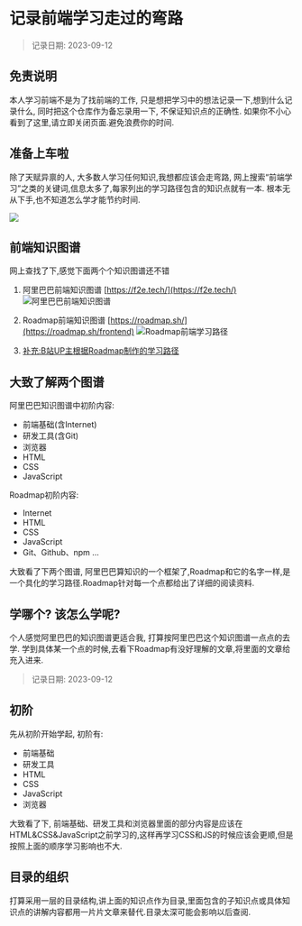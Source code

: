 # 记录前端学习走过的弯路

> 记录日期: 2023-09-12
## 免责说明
本人学习前端不是为了找前端的工作, 只是想把学习中的想法记录一下,想到什么记录什么, 同时把这个仓库作为备忘录用一下, 不保证知识点的正确性. 如果你不小心看到了这里,请立即关闭页面.避免浪费你的时间.

## 准备上车啦
除了天赋异禀的人, 大多数人学习任何知识,我想都应该会走弯路, 网上搜索“前端学习”之类的关键词,信息太多了,每家列出的学习路径包含的知识点就有一本. 根本无从下手,也不知道怎么学才能节约时间.

![](http://blog.oss.yeetu.com/230908/01.png)

## 前端知识图谱

网上查找了下,感觉下面两个个知识图谱还不错
1. 阿里巴巴前端知识图谱 [https://f2e.tech/](https://f2e.tech/)
![阿里巴巴前端知识图谱](http://blog.oss.yeetu.com/230908/02.png)

2. Roadmap前端知识图谱 [https://roadmap.sh/](https://roadmap.sh/frontend)
![Roadmap前端学习路径](http://blog.oss.yeetu.com/230908/04.jpg)
3. [补充:B站UP主根据Roadmap制作的学习路径](https://objtube.github.io/front-end-roadmap/#/)

## 大致了解两个图谱
阿里巴巴知识图谱中初阶内容:
- 前端基础(含Internet)
- 研发工具(含Git)
- 浏览器
- HTML
- CSS
- JavaScript

Roadmap初阶内容:
- Internet
- HTML
- CSS
- JavaScript
- Git、Github、npm
...

大致看了下两个图谱, 阿里巴巴算知识的一个框架了,Roadmap和它的名字一样,是一个具化的学习路径.Roadmap针对每一个点都给出了详细的阅读资料.

## 学哪个? 该怎么学呢?
个人感觉阿里巴巴的知识图谱更适合我, 打算按阿里巴巴这个知识图谱一点点的去学. 学到具体某一个点的时候,去看下Roadmap有没好理解的文章,将里面的文章给充入进来.

> 记录日期: 2023-09-12
## 初阶
先从初阶开始学起, 初阶有:
- 前端基础
- 研发工具
- HTML
- CSS
- JavaScript
- 浏览器

大致看了下, 前端基础、研发工具和浏览器里面的部分内容是应该在HTML&CSS&JavaScript之前学习的,这样再学习CSS和JS的时候应该会更顺,但是按照上面的顺序学习影响也不大.

## 目录的组织
打算采用一层的目录结构,讲上面的知识点作为目录,里面包含的子知识点或具体知识点的讲解内容都用一片片文章来替代.目录太深可能会影响以后查阅.





